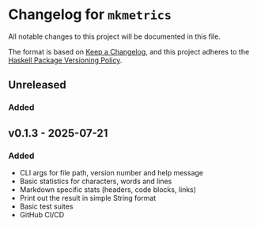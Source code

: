 # Changelog for `mkmetrics`

All notable changes to this project will be documented in this file.

The format is based on [Keep a Changelog](https://keepachangelog.com/en/1.0.0/),
and this project adheres to the
[Haskell Package Versioning Policy](https://pvp.haskell.org/).

## Unreleased

### Added

## v0.1.3 - 2025-07-21

### Added

- CLI args for file path, version number and help message
- Basic statistics for characters, words and lines
- Markdown specific stats (headers, code blocks, links)
- Print out the result in simple String format
- Basic test suites
- GitHub CI/CD

